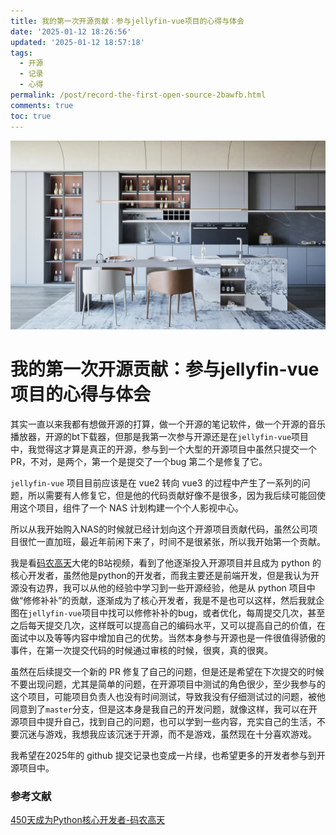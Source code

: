 ```yaml
---
title: 我的第一次开源贡献：参与jellyfin-vue项目的心得与体会
date: '2025-01-12 18:26:56'
updated: '2025-01-12 18:57:18'
tags:
  - 开源
  - 记录
  - 心得
permalink: /post/record-the-first-open-source-2bawfb.html
comments: true
toc: true
---
```


![image](https://raw.githubusercontent.com/eeymoo/Eeymoo.github.io/main/images/unsplash-mPzjn-ix_O0-20250112182852-iqb8rrj.jpg)

# 我的第一次开源贡献：参与jellyfin-vue项目的心得与体会

其实一直以来我都有想做开源的打算，做一个开源的笔记软件，做一个开源的音乐播放器，开源的bt下载器，但那是我第一次参与开源还是在`jellyfin-vue`​ 项目中，我觉得这才算是真正的开源，参与到一个大型的开源项目中虽然只提交一个 PR，不对，是两个，第一个是提交了一个bug 第二个是修复了它。

​`jellyfin-vue`​ 项目目前应该是在 vue2 转向 vue3 的过程中产生了一系列的问题，所以需要有人修复它，但是他的代码贡献好像不是很多，因为我后续可能回使用这个项目，组件了一个 NAS 计划构建一个个人影视中心。

所以从我开始购入NAS的时候就已经计划向这个开源项目贡献代码，虽然公司项目很忙一直加班，最近年前闲下来了，时间不是很紧张，所以我开始第一个贡献。

我是看[码农高天](https://space.bilibili.com/245645656 "码农高天")大佬的B站视频，看到了他逐渐投入开源项目并且成为 python 的核心开发者，虽然他是python的开发者，而我主要还是前端开发，但是我认为开源没有边界，我可以从他的经验中学习到一些开源经验，他是从 python 项目中做“修修补补”的贡献，逐渐成为了核心开发者，我是不是也可以这样，然后我就企图在`jellyfin-vue`​项目中找可以修修补补的bug，或者优化，每周提交几次，甚至之后每天提交几次，这样既可以提高自己的编码水平，又可以提高自己的价值，在面试中以及等等内容中增加自己的优势。当然本身参与开源也是一件很值得骄傲的事件，在第一次提交代码的时候通过审核的时候，很爽，真的很爽。

虽然在后续提交一个新的 PR 修复了自己的问题，但是还是希望在下次提交的时候不要出现问题，尤其是简单的问题，在开源项目中测试的角色很少，至少我参与的这个项目，可能项目负责人也没有时间测试，导致我没有仔细测试过的问题，被他同意到了`master`​ 分支，但是这本身是我自己的开发问题，就像这样，我可以在开源项目中提升自己，找到自己的问题，也可以学到一些内容，充实自己的生活，不要沉迷与游戏，我想我应该沉迷于开源，而不是游戏，虽然现在十分喜欢游戏。

我希望在2025年的 github 提交记录也变成一片绿，也希望更多的开发者参与到开源项目中。

### 参考文献

[450天成为Python核心开发者-码农高天](https://bilibili.com/video/BV1of421972c/ "450天成为Python核心开发者-码农高天")

‍
